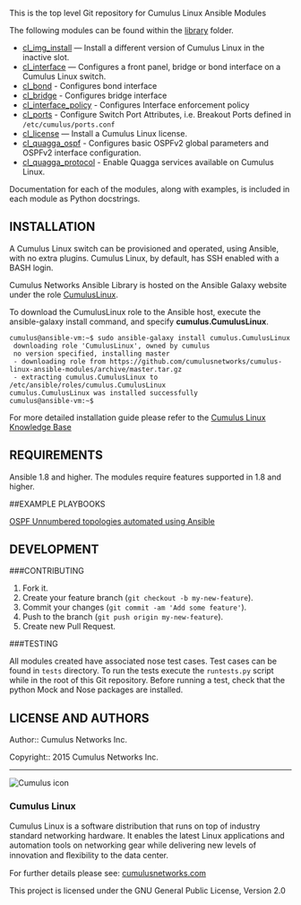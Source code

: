 This is the top level Git repository for Cumulus Linux Ansible Modules

The following modules can be found within the [library](library) folder.

- [cl_img_install](library/cl_img_install.py) — Install a different version of Cumulus Linux in the inactive slot.
- [cl_interface](library/cl_interface.py)  — Configures a front panel, bridge or bond interface on a Cumulus Linux switch.
- [cl_bond](library/cl_bond.py)  - Configures bond interface
- [cl_bridge](library/cl_bridge.py)  - Configures bridge interface
- [cl_interface_policy](library/cl_interface_policy.py)  - Configures Interface enforcement policy
- [cl_ports](library/cl_ports.py)  - Configure Switch Port Attributes, i.e. Breakout Ports defined in `/etc/cumulus/ports.conf`
- [cl_license](library/cl_license.py)  — Install a Cumulus Linux license.
- [cl_quagga_ospf](library/cl_quagga_ospf.py)  - Configures basic OSPFv2 global parameters and OSPFv2 interface configuration.
- [cl_quagga_protocol](library/cl_quagga_protocol.py)  - Enable Quagga services available on Cumulus Linux.

Documentation for each of the modules, along with examples, is included in each module as Python docstrings.

## INSTALLATION
A Cumulus Linux switch can be provisioned and operated, using Ansible, with no extra plugins. Cumulus Linux, by default, has SSH enabled with a BASH login.

Cumulus Networks Ansible Library is hosted on the Ansible Galaxy website under the role [CumulusLinux](https://galaxy.ansible.com/list#/roles/1875).

To download the CumulusLinux role to the Ansible host, execute the ansible-galaxy install command, and specify **cumulus.CumulusLinux**.

```
cumulus@ansible-vm:~$ sudo ansible-galaxy install cumulus.CumulusLinux
 downloading role 'CumulusLinux', owned by cumulus
 no version specified, installing master
 - downloading role from https://github.com/cumulusnetworks/cumulus-linux-ansible-modules/archive/master.tar.gz
 - extracting cumulus.CumulusLinux to /etc/ansible/roles/cumulus.CumulusLinux
cumulus.CumulusLinux was installed successfully
cumulus@ansible-vm:~$
```

For more detailed installation guide please refer to the [Cumulus Linux Knowledge Base](https://support.cumulusnetworks.com/hc/en-us/articles/204255593)

## REQUIREMENTS

Ansible 1.8 and higher. The modules require features supported in 1.8 and higher.


##EXAMPLE PLAYBOOKS

[OSPF Unnumbered topologies automated using Ansible](https://github.com/CumulusNetworks/example-ospfunnum-ansible)


## DEVELOPMENT

###CONTRIBUTING

1. Fork it.
2. Create your feature branch (`git checkout -b my-new-feature`).
3. Commit your changes (`git commit -am 'Add some feature'`).
4. Push to the branch (`git push origin my-new-feature`).
5. Create new Pull Request.


###TESTING

All modules created have associated nose test cases. Test cases can be found in ``tests`` directory.
To run the tests execute the ``runtests.py`` script while in the root of this Git repository.  Before running a test, check that the python Mock and Nose packages are installed.


## LICENSE AND AUTHORS
Author:: Cumulus Networks Inc.

Copyright:: 2015 Cumulus Networks Inc.

---

![Cumulus icon](http://cumulusnetworks.com/static/cumulus/img/logo_2014.png)

### Cumulus Linux

Cumulus Linux is a software distribution that runs on top of industry standard
networking hardware. It enables the latest Linux applications and automation
tools on networking gear while delivering new levels of innovation and
ﬂexibility to the data center.

For further details please see: [cumulusnetworks.com](http://www.cumulusnetworks.com)

This project is licensed under the GNU General Public License, Version 2.0
